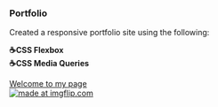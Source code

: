 ### Portfolio


Created a responsive portfolio site using the following: 

**:coffee:CSS Flexbox**
<br>
**:coffee:CSS Media Queries**

[Welcome to my page](https://portfolio-jg.herokuapp.com/)
<br>
<a href="https://imgflip.com/gif/2q1o3i"><img src="https://i.imgflip.com/2q1o3i.gif" title="made at imgflip.com"/></a>

